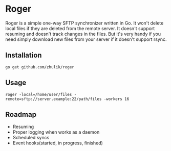 # Roger

Roger is a simple one-way SFTP synchronizer written in Go. It won't delete local files if they are deleted from the remote server.
It doesn't support resuming and doesn't track changes in the files. But it's very handy if you need simply download new
files from your server if it doesn't support rsync.

## Installation

`go get github.com/zhulik/roger`

## Usage

`roger -local=/home/user/files -remote=sftp://server.example:22/path/files -workers 16`

## Roadmap

- Resuming
- Proper logging when works as a daemon
- Scheduled syncs
- Event hooks(started, in progress, finished)
